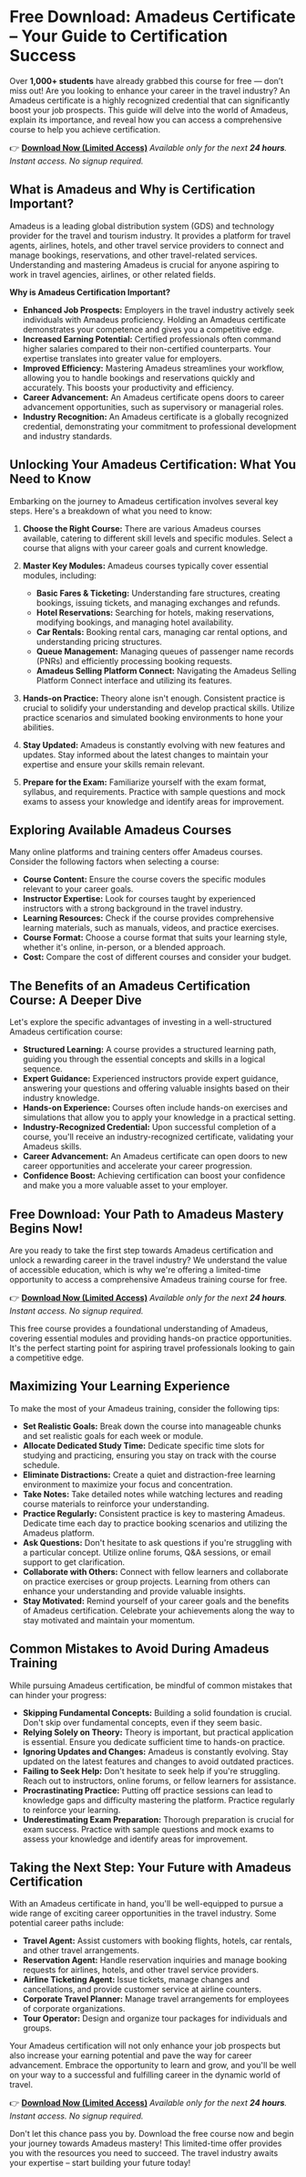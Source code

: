# Free Download: Amadeus Certificate – Your Guide to Certification Success

Over **1,000+ students** have already grabbed this course for free — don’t miss out! Are you looking to enhance your career in the travel industry? An Amadeus certificate is a highly recognized credential that can significantly boost your job prospects. This guide will delve into the world of Amadeus, explain its importance, and reveal how you can access a comprehensive course to help you achieve certification.

👉 **[Download Now (Limited Access)](https://udemywork.com/amadeus-certificate)**
_Available only for the next **24 hours**. Instant access. No signup required._

## What is Amadeus and Why is Certification Important?

Amadeus is a leading global distribution system (GDS) and technology provider for the travel and tourism industry. It provides a platform for travel agents, airlines, hotels, and other travel service providers to connect and manage bookings, reservations, and other travel-related services. Understanding and mastering Amadeus is crucial for anyone aspiring to work in travel agencies, airlines, or other related fields.

**Why is Amadeus Certification Important?**

*   **Enhanced Job Prospects:** Employers in the travel industry actively seek individuals with Amadeus proficiency. Holding an Amadeus certificate demonstrates your competence and gives you a competitive edge.
*   **Increased Earning Potential:** Certified professionals often command higher salaries compared to their non-certified counterparts. Your expertise translates into greater value for employers.
*   **Improved Efficiency:** Mastering Amadeus streamlines your workflow, allowing you to handle bookings and reservations quickly and accurately. This boosts your productivity and efficiency.
*   **Career Advancement:** An Amadeus certificate opens doors to career advancement opportunities, such as supervisory or managerial roles.
*   **Industry Recognition:** An Amadeus certificate is a globally recognized credential, demonstrating your commitment to professional development and industry standards.

## Unlocking Your Amadeus Certification: What You Need to Know

Embarking on the journey to Amadeus certification involves several key steps. Here's a breakdown of what you need to know:

1.  **Choose the Right Course:** There are various Amadeus courses available, catering to different skill levels and specific modules. Select a course that aligns with your career goals and current knowledge.
2.  **Master Key Modules:** Amadeus courses typically cover essential modules, including:

    *   **Basic Fares & Ticketing:** Understanding fare structures, creating bookings, issuing tickets, and managing exchanges and refunds.
    *   **Hotel Reservations:** Searching for hotels, making reservations, modifying bookings, and managing hotel availability.
    *   **Car Rentals:** Booking rental cars, managing car rental options, and understanding pricing structures.
    *   **Queue Management:** Managing queues of passenger name records (PNRs) and efficiently processing booking requests.
    *   **Amadeus Selling Platform Connect:** Navigating the Amadeus Selling Platform Connect interface and utilizing its features.

3.  **Hands-on Practice:** Theory alone isn't enough. Consistent practice is crucial to solidify your understanding and develop practical skills. Utilize practice scenarios and simulated booking environments to hone your abilities.
4.  **Stay Updated:** Amadeus is constantly evolving with new features and updates. Stay informed about the latest changes to maintain your expertise and ensure your skills remain relevant.
5.  **Prepare for the Exam:** Familiarize yourself with the exam format, syllabus, and requirements. Practice with sample questions and mock exams to assess your knowledge and identify areas for improvement.

## Exploring Available Amadeus Courses

Many online platforms and training centers offer Amadeus courses. Consider the following factors when selecting a course:

*   **Course Content:** Ensure the course covers the specific modules relevant to your career goals.
*   **Instructor Expertise:** Look for courses taught by experienced instructors with a strong background in the travel industry.
*   **Learning Resources:** Check if the course provides comprehensive learning materials, such as manuals, videos, and practice exercises.
*   **Course Format:** Choose a course format that suits your learning style, whether it's online, in-person, or a blended approach.
*   **Cost:** Compare the cost of different courses and consider your budget.

## The Benefits of an Amadeus Certification Course: A Deeper Dive

Let's explore the specific advantages of investing in a well-structured Amadeus certification course:

*   **Structured Learning:** A course provides a structured learning path, guiding you through the essential concepts and skills in a logical sequence.
*   **Expert Guidance:** Experienced instructors provide expert guidance, answering your questions and offering valuable insights based on their industry knowledge.
*   **Hands-on Experience:** Courses often include hands-on exercises and simulations that allow you to apply your knowledge in a practical setting.
*   **Industry-Recognized Credential:** Upon successful completion of a course, you'll receive an industry-recognized certificate, validating your Amadeus skills.
*   **Career Advancement:** An Amadeus certificate can open doors to new career opportunities and accelerate your career progression.
*   **Confidence Boost:** Achieving certification can boost your confidence and make you a more valuable asset to your employer.

## Free Download: Your Path to Amadeus Mastery Begins Now!

Are you ready to take the first step towards Amadeus certification and unlock a rewarding career in the travel industry? We understand the value of accessible education, which is why we're offering a limited-time opportunity to access a comprehensive Amadeus training course for free.

👉 **[Download Now (Limited Access)](https://udemywork.com/amadeus-certificate)**
_Available only for the next **24 hours**. Instant access. No signup required._

This free course provides a foundational understanding of Amadeus, covering essential modules and providing hands-on practice opportunities. It's the perfect starting point for aspiring travel professionals looking to gain a competitive edge.

## Maximizing Your Learning Experience

To make the most of your Amadeus training, consider the following tips:

*   **Set Realistic Goals:** Break down the course into manageable chunks and set realistic goals for each week or module.
*   **Allocate Dedicated Study Time:** Dedicate specific time slots for studying and practicing, ensuring you stay on track with the course schedule.
*   **Eliminate Distractions:** Create a quiet and distraction-free learning environment to maximize your focus and concentration.
*   **Take Notes:** Take detailed notes while watching lectures and reading course materials to reinforce your understanding.
*   **Practice Regularly:** Consistent practice is key to mastering Amadeus. Dedicate time each day to practice booking scenarios and utilizing the Amadeus platform.
*   **Ask Questions:** Don't hesitate to ask questions if you're struggling with a particular concept. Utilize online forums, Q&A sessions, or email support to get clarification.
*   **Collaborate with Others:** Connect with fellow learners and collaborate on practice exercises or group projects. Learning from others can enhance your understanding and provide valuable insights.
*   **Stay Motivated:** Remind yourself of your career goals and the benefits of Amadeus certification. Celebrate your achievements along the way to stay motivated and maintain your momentum.

## Common Mistakes to Avoid During Amadeus Training

While pursuing Amadeus certification, be mindful of common mistakes that can hinder your progress:

*   **Skipping Fundamental Concepts:** Building a solid foundation is crucial. Don't skip over fundamental concepts, even if they seem basic.
*   **Relying Solely on Theory:** Theory is important, but practical application is essential. Ensure you dedicate sufficient time to hands-on practice.
*   **Ignoring Updates and Changes:** Amadeus is constantly evolving. Stay updated on the latest features and changes to avoid outdated practices.
*   **Failing to Seek Help:** Don't hesitate to seek help if you're struggling. Reach out to instructors, online forums, or fellow learners for assistance.
*   **Procrastinating Practice:** Putting off practice sessions can lead to knowledge gaps and difficulty mastering the platform. Practice regularly to reinforce your learning.
*   **Underestimating Exam Preparation:** Thorough preparation is crucial for exam success. Practice with sample questions and mock exams to assess your knowledge and identify areas for improvement.

## Taking the Next Step: Your Future with Amadeus Certification

With an Amadeus certificate in hand, you'll be well-equipped to pursue a wide range of exciting career opportunities in the travel industry. Some potential career paths include:

*   **Travel Agent:** Assist customers with booking flights, hotels, car rentals, and other travel arrangements.
*   **Reservation Agent:** Handle reservation inquiries and manage booking requests for airlines, hotels, and other travel service providers.
*   **Airline Ticketing Agent:** Issue tickets, manage changes and cancellations, and provide customer service at airline counters.
*   **Corporate Travel Planner:** Manage travel arrangements for employees of corporate organizations.
*   **Tour Operator:** Design and organize tour packages for individuals and groups.

Your Amadeus certification will not only enhance your job prospects but also increase your earning potential and pave the way for career advancement. Embrace the opportunity to learn and grow, and you'll be well on your way to a successful and fulfilling career in the dynamic world of travel.

👉 **[Download Now (Limited Access)](https://udemywork.com/amadeus-certificate)**
_Available only for the next **24 hours**. Instant access. No signup required._

Don't let this chance pass you by. Download the free course now and begin your journey towards Amadeus mastery! This limited-time offer provides you with the resources you need to succeed. The travel industry awaits your expertise – start building your future today!
